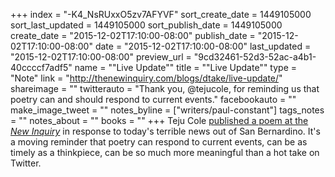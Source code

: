 +++
index = "-K4_NsRUxxO5zv7AFYVF"
sort_create_date = 1449105000
sort_last_updated = 1449105000
sort_publish_date = 1449105000
create_date = "2015-12-02T17:10:00-08:00"
publish_date = "2015-12-02T17:10:00-08:00"
date = "2015-12-02T17:10:00-08:00"
last_updated = "2015-12-02T17:10:00-08:00"
preview_url = "9cd32461-52d3-52ac-a4b1-40ccccf7adf5"
name = "\"Live Update\""
title = "\"Live Update\""
type = "Note"
link = "http://thenewinquiry.com/blogs/dtake/live-update/"
shareimage = ""
twitterauto = "Thank you, @tejucole, for reminding us that poetry can and should respond to current events."
facebookauto = ""
make_image_tweet = ""
notes_byline = ["writers/paul-constant"]
tags_notes = ""
notes_about = ""
books = ""
+++
Teju Cole [published a poem at the *New Inquiry*](http://thenewinquiry.com/blogs/dtake/live-update/) in response to today's terrible news out of San Bernardino. It's a moving reminder that poetry can respond to current events, can be as timely as a thinkpiece, can be so much more meaningful than a hot take on Twitter.